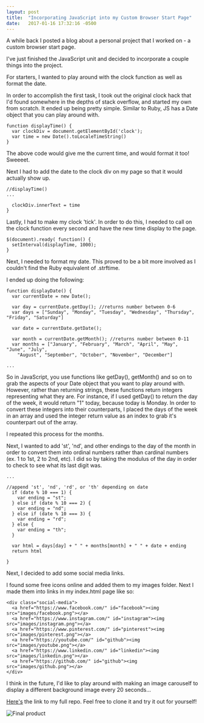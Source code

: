 ```yaml
---
layout: post
title:  "Incorporating JavaScript into my Custom Browser Start Page"
date:   2017-01-16 17:32:16 -0500
---
```



A while back I posted a blog about a personal project that I worked on - a custom browser start page.

I've just finished the JavaScript unit and decided to incorporate a couple things into the project.

For starters, I wanted to play around with the clock function as well as format the date. 

In order to accomplish the first task, I took out the original clock hack that I'd found somewhere in the depths of stack overflow, and started my own from scratch. It ended up being pretty simple. Similar to Ruby, JS has a Date object that you can play around with. 

```
function displayTime() {
  var clockDiv = document.getElementById('clock');
  var time = new Date().toLocaleTimeString()
}
```

The above code would give me the current time, and would format it too! Sweeeet.

Next I had to add the date to the clock div on my page so that it would actually show up.

```
//displayTime()
...

  clockDiv.innerText = time
}
```


Lastly, I had to make my clock 'tick'. In order to do this, I needed to call on the clock function every second and have the new time display to the page.

```
$(document).ready( function() {
  setInterval(displayTime, 1000);
}
```

Next, I needed to format my date. This proved to be a bit more involved as I couldn't find the Ruby equivalent of .strftime.

I ended up doing the following:

```
function displayDate() {
  var currentDate = new Date();

  var day = currentDate.getDay(); //returns number between 0-6
  var days = ["Sunday", "Monday", "Tuesday", "Wednesday", "Thursday", "Friday", "Saturday"]

  var date = currentDate.getDate();

  var month = currentDate.getMonth(); //returns number between 0-11
  var months = ["January", "February", "March", "April", "May", "June", "July",
    "August", "September", "October", "November", "December"]

...
```

So in JavaScript, you use functions like getDay(), getMonth() and so on to grab the aspects of your Date object that you want to play around with. However, rather than returning strings, these functions return integers representing what they are. For instance, if I used getDay() to return the day of the week, it would return "1" today, because today is Monday. In order to convert these integers into their counterparts, I placed the days of the week in an array and used the integer return value as an index to grab it's counterpart out of the array.

I repeated this process for the months.

Next, I wanted to add 'st', 'nd', and other endings to the day of the month in order to convert them into ordinal numbers rather than cardinal numbers (ex. 1 to 1st, 2 to 2nd, etc). I did so by taking the modulus of the day in order to check to see what its last digit was.

```
...

//append 'st', 'nd', 'rd', or 'th' depending on date
  if (date % 10 === 1) {
    var ending = "st";
  } else if (date % 10 === 2) {
    var ending = "nd";
  } else if (date % 10 === 3) {
    var ending = "rd";
  } else {
    var ending = "th";
  }
	
  var html = days[day] + " " + months[month] + " " + date + ending
  return html

}
```

Next, I decided to add some social media links.

I found some free icons online and added them to my images folder. Next I made them into links in my index.html page like so:

```
<div class="social-media">
  <a href="https://www.facebook.com/" id="facebook"><img src="images/facebook.png"></a>
  <a href="https://www.instagram.com/" id="instagram"><img src="images/instagram.png"></a>
  <a href="https://www.pinterest.com/" id="pinterest"><img src="images/pinterest.png"></a>
  <a href="https://youtube.com/" id="github"><img src="images/youtube.png"></a>
  <a href="https://www.linkedin.com/" id="linkedin"><img src="images/linkedin.png"></a>
  <a href="https://github.com/" id="github"><img src="images/github.png"></a>
</div>
```

I think in the future, I'd like to play around with making an image carouself to display a different background image every 20 seconds...

[Here's](https://github.com/hilaryml/browser-start-page) the link to my full repo. Feel free to clone it and try it out for yourself!

![Final product](http://i.imgur.com/rQqaEF5.png)

